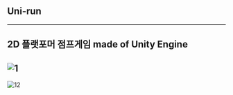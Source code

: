 ## Uni-run
---
2D 플랫포머 점프게임
made of Unity Engine
----
![1](https://user-images.githubusercontent.com/66055665/229837114-01a9e463-89d0-4561-9063-e72ceef5163c.png)
----
![12](https://user-images.githubusercontent.com/66055665/229837125-ec7a19c0-a94d-4c84-bc92-9cbd88fbefff.png)
